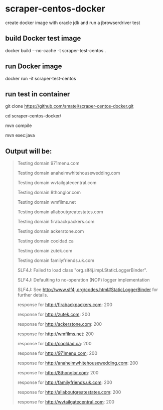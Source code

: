 # scraper-centos-docker

create docker image with oracle jdk and run a jbrowserdriver test

## build Docker test image

docker build --no-cache -t scraper-test-centos .

## run Docker image

docker run -it scraper-test-centos

## run test in container

git clone https://github.com/smatei/scraper-centos-docker.git

cd scraper-centos-docker/

mvn compile

mvn exec:java

## Output will be:

> Testing domain 971menu.com
> 
> Testing domain anaheimwhitehousewedding.com
> 
> Testing domain wvtailgatecentral.com
> 
> Testing domain 8thonglor.com
> 
> Testing domain wmfilms.net
> 
> Testing domain allaboutgreatestates.com
> 
> Testing domain firabackpackers.com
> 
> Testing domain ackerstone.com
> 
> Testing domain cooldad.ca
> 
> Testing domain zutek.com
> 
> Testing domain familyfriends.uk.com
> 
> SLF4J: Failed to load class "org.slf4j.impl.StaticLoggerBinder".
> 
> SLF4J: Defaulting to no-operation (NOP) logger implementation
> 
> SLF4J: See http://www.slf4j.org/codes.html#StaticLoggerBinder for further details.
> 
> response for http://firabackpackers.com: 200
> 
> response for http://zutek.com: 200
> 
> response for http://ackerstone.com: 200
> 
> response for http://wmfilms.net: 200
> 
> response for http://cooldad.ca: 200
> 
> response for http://971menu.com: 200
> 
> response for http://anaheimwhitehousewedding.com: 200
> 
> response for http://8thonglor.com: 200
> 
> response for http://familyfriends.uk.com: 200
> 
> response for http://allaboutgreatestates.com: 200
> 
> response for http://wvtailgatecentral.com: 200
> 
